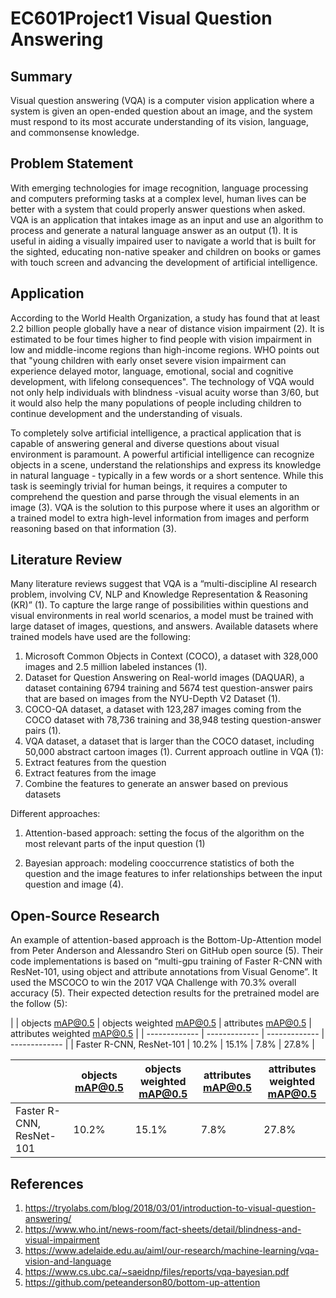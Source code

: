 # EC601Project1 Visual Question Answering
## Summary
Visual question answering (VQA) is a computer vision application where a system is given an open-ended question about an image, and the system must respond to its most accurate understanding of its vision, language, and commonsense knowledge. 

## Problem Statement
With emerging technologies for image recognition, language processing and computers preforming tasks at a complex level, human lives can be better with a system that could properly answer questions when asked. VQA is an application that intakes image as an input and use an algorithm to process and generate a natural language answer as an output (1). It is useful in aiding a visually impaired user to navigate a world that is built for the sighted, educating non-native speaker and children on books or games with touch screen and advancing the development of artificial intelligence. 

## Application

According to the World Health Organization, a study has found that at least 2.2 billion people globally have a near of distance vision impairment (2). It is estimated to be four times higher to find people with vision impairment in low and middle-income regions than high-income regions. WHO points out that "young children with early onset severe vision impairment can experience delayed motor, language, emotional, social and cognitive development, with lifelong consequences". The technology of VQA would not only help individuals with blindness -visual acuity worse than 3/60, but it would also help the many populations of people including children to continue development and the understanding of visuals. 

To completely solve artificial intelligence, a practical application that is capable of answering general and diverse questions about visual environment is paramount. A powerful artificial intelligence can recognize objects in a scene, understand the relationships and express its knowledge in natural language - typically in a few words or a short sentence. While this task is seemingly trivial for human beings, it requires a computer to comprehend the question and parse through the visual elements in an image (3). VQA is the solution to this purpose where it uses an algorithm or a trained model to extra high-level information from images and perform reasoning based on that information (3). 

## Literature Review
Many literature reviews suggest that VQA is a “multi-discipline AI research problem, involving CV, NLP and Knowledge Representation & Reasoning (KR)” (1). To capture the large range of possibilities within questions and visual environments in real world scenarios, a model must be trained with large dataset of images, questions, and answers. Available datasets where trained models have used are the following:
1)	Microsoft Common Objects in Context (COCO), a dataset with 328,000 images and 2.5 million labeled instances (1). 
2)	Dataset for Question Answering on Real-world images (DAQUAR), a dataset containing 6794 training and 5674 test question-answer pairs that are based on images from the NYU-Depth V2 Dataset (1).
3)	COCO-QA dataset, a dataset with 123,287 images coming from the COCO dataset with 78,736 training and 38,948 testing question-answer pairs (1).
4)	VQA dataset, a dataset that is larger than the COCO dataset, including 50,000 abstract cartoon images (1).
Current approach outline in VQA (1):
1)	Extract features from the question
2)	Extract features from the image
3)	Combine the features to generate an answer based on previous datasets 

Different approaches:
1)	Attention-based approach: setting the focus of the algorithm on the most relevant parts of the input question
  (1)

2)	Bayesian approach: modeling cooccurrence statistics of both the question and the image features to infer relationships between the input question and image (4).

## Open-Source Research 
An example of attention-based approach is the Bottom-Up-Attention model from Peter Anderson and Alessandro Steri on GitHub open source (5). Their code implementations is based on “multi-gpu training of Faster R-CNN with ResNet-101, using object and attribute annotations from Visual Genome”. It used the MSCOCO to win the 2017 VQA Challenge with 70.3% overall accuracy (5). Their expected detection results for the pretrained model are the follow (5):

|               | objects mAP@0.5 | objects weighted mAP@0.5 | attributes mAP@0.5 | attributes weighted mAP@0.5 |
| ------------- | ------------- | ------------- | ------------- |
| Faster R-CNN, ResNet-101  | 10.2%  | 15.1% | 7.8% | 27.8% |

|  | objects mAP@0.5 | objects weighted mAP@0.5 | attributes mAP@0.5 | attributes weighted mAP@0.5 |
| --- | --- | --- | --- | --- |
| Faster R-CNN, ResNet-101 | 10.2% | 15.1% | 7.8% | 27.8% |

## References
1) https://tryolabs.com/blog/2018/03/01/introduction-to-visual-question-answering/
2) https://www.who.int/news-room/fact-sheets/detail/blindness-and-visual-impairment
3) https://www.adelaide.edu.au/aiml/our-research/machine-learning/vqa-vision-and-language
4) https://www.cs.ubc.ca/~saeidnp/files/reports/vqa-bayesian.pdf
5) https://github.com/peteanderson80/bottom-up-attention
